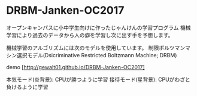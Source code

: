 # DRBM-Janken-OC2017
オープンキャンパスに小中学生向けに作ったじゃんけんの学習プログラム
機械学習により過去のデータから人の癖を学習し次に出す手を予想します。

機械学習のアルゴリズムには次のモデルを使用しています。
制限ボルツマンマシン選択モデル(Dsicriminative Restricted Boltzmann Machine; DRBM)

demo
[http://gewalt01.github.io/DRBM-Janken-OC2017]


本気モード(炎背景): CPUが勝つように学習
接待モード(星背景): CPUがわざと負けるように学習
